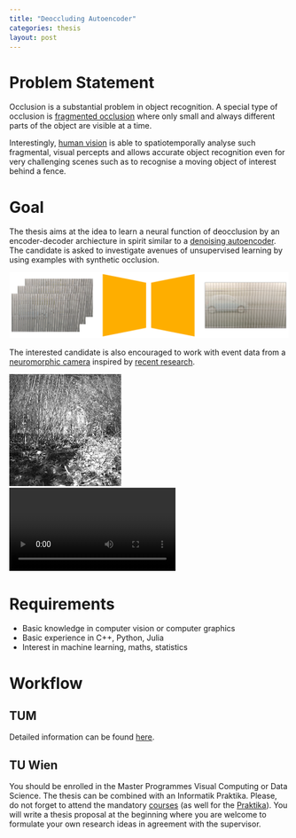 ```yaml
---
title: "Deoccluding Autoencoder"
categories: thesis
layout: post
---
```


# Problem Statement
Occlusion is a substantial problem in object recognition. A special type of occlusion is [fragmented occlusion](https://doi.org/10.1006/cviu.1996.0006) where only small and always different parts of the object are visible at a time.

Interestingly, [human vision](https://doi.org/10.1177%2F20416695211062625) is able to spatiotemporally analyse such fragmental, visual percepts and allows accurate object recognition even for very challenging scenes such as to recognise a moving object of interest behind a fence.

# Goal
The thesis aims at the idea to learn a neural function of deocclusion by an encoder-decoder archiecture in spirit similar to a [denoising autoencoder](https://www.deeplearningbook.org/contents/autoencoders.html). The candidate is asked to investigate avenues of unsupervised learning by using examples with synthetic occlusion.

![architecture](/assets/images/test.png)

The interested candidate is also encouraged to work with event data from a [neuromorphic camera](https://inivation.com) inspired by [recent research](https://scholar.google.at/scholar?cites=5205630784265455546&as_sdt=2005&sciodt=0,5).

![event](/assets/images/event.jpg)
<video controls autoplay loop>
  <source type="video/mp4" src="/assets/images/events.mp4" />
</video>

# Requirements
* Basic knowledge in computer vision or computer graphics
* Basic experience in C++, Python, Julia
* Interest in machine learning, maths, statistics

# Workflow
## TUM
Detailed information can be found [here](https://www.in.tum.de/in/fuer-studierende/master-studiengaenge/informatik/abschlussarbeit/).

## TU Wien
You should be enrolled in the Master Programmes Visual Computing or Data Science. The thesis can be combined with an Informatik Praktika. Please, do not forget to attend the mandatory [courses](https://cvl.tuwien.ac.at/teaching/diplomarbeiten/allgemeine-hinweise-zu-masterarbeiten) (as well for the [Praktika](https://cvl.tuwien.ac.at/teaching/informatik-praktika/allgemeine-hinweise-zu-bachelorarbeiten-und-praktikas)). You will write a thesis proposal at the beginning where you are welcome to formulate your own research ideas in agreement with the supervisor.
